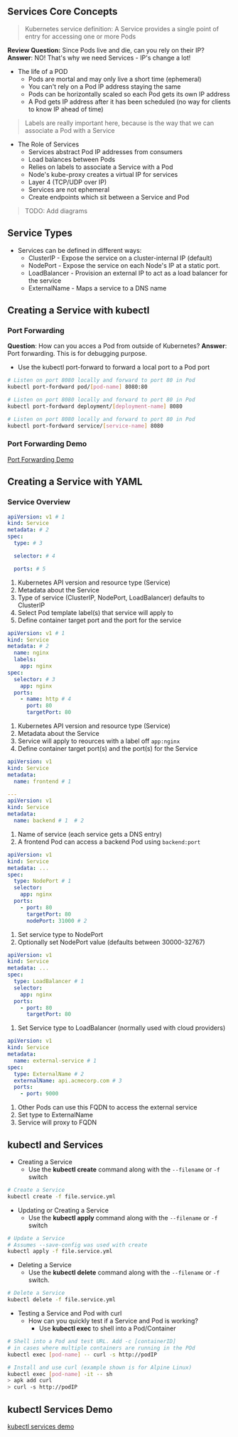 ## Services Core Concepts

> Kubernetes service definition: A Service provides a single point of entry for accessing one or more Pods

**Review Question:** Since Pods live and die, can you rely on their IP?
**Answer**: NO! That's why we need Services - IP's change a lot!

- The life of a POD
  - Pods are mortal and may only live a short time (ephemeral)
  - You can't rely on a Pod IP address staying the same
  - Pods can be horizontally scaled so each Pod gets its own IP address
  - A Pod gets IP address after it has been scheduled (no way for clients to know IP ahead of time)

> Labels are really important here, because is the way that we can associate a Pod with a Service

- The Role of Services
  - Services abstract Pod IP addresses from consumers
  - Load balances between Pods
  - Relies on labels to associate a Service with a Pod
  - Node's kube-proxy creates a virtual IP for services
  - Layer 4 (TCP/UDP over IP)
  - Services are not ephemeral
  - Create endpoints which sit between a Service and Pod

> TODO: Add diagrams

## Service Types

- Services can be defined in different ways:
  - ClusterIP - Expose the service on a cluster-internal IP (default)
  - NodePort - Expose the service on each Node's IP at a static port.
  - LoadBalancer - Provision an external IP to act as a load balancer for the service
  - ExternalName - Maps a service to a DNS name

## Creating a Service with kubectl

### Port Forwarding

**Question**: How can you acces a Pod from outside of Kubernetes?
**Answer**: Port forwarding. This is for debugging purpose.

- Use the kubectl port-forward to forward a local port to a Pod port

```bash
# Listen on port 8080 locally and forward to port 80 in Pod
kubectl port-fordward pod/[pod-name] 8080:80
```

```bash
# Listen on port 8080 locally and forward to port 80 in Pod
kubectl port-fordward deployment/[deployment-name] 8080
```

```bash
# Listen on port 8080 locally and forward to port 80 in Pod
kubectl port-fordward service/[service-name] 8080
```

### Port Forwarding Demo

[Port Forwarding Demo](01-port-forwarding-demo/readme.md)

## Creating a Service with YAML

### Service Overview

```yaml
apiVersion: v1 # 1
kind: Service
metadata: # 2
spec:
  type: # 3

  selector: # 4

  ports: # 5
```

1. Kubernetes API version and resource type (Service)
2. Metadata about the Service
3. Type of service (ClusterIP, NodePort, LoadBalancer) defaults to ClusterIP
4. Select Pod template label(s) that service will apply to
5. Define container target port and the port for the service

```yaml
apiVersion: v1 # 1
kind: Service
metadata: # 2
  name: nginx
  labels:
    app: nginx
spec:
  selector: # 3
    app: nginx
  ports:
    - name: http # 4
      port: 80
      targetPort: 80
```

1. Kubernetes API version and resource type (Service)
2. Metadata about the Service
3. Service will apply to reources with a label off `app:nginx`
4. Define container target port(s) and the port(s) for the Service

```yaml
apiVersion: v1
kind: Service
metadata:
  name: frontend # 1

---
apiVersion: v1
kind: Service
metadata:
  name: backend # 1  # 2
```

1. Name of service (each service gets a DNS entry)
2. A frontend Pod can access a backend Pod using `backend:port`

```yaml
apiVersion: v1
kind: Service
metadata: ...
spec:
  type: NodePort # 1
  selector:
    app: nginx
  ports:
    - port: 80
      targetPort: 80
      nodePort: 31000 # 2
```

1. Set service type to NodePort
2. Optionally set NodePort value (defaults between 30000-32767)

```yaml
apiVersion: v1
kind: Service
metadata: ...
spec:
  type: LoadBalancer # 1
  selector:
    app: nginx
  ports:
    - port: 80
      targetPort: 80
```

1. Set Service type to LoadBalancer (normally used with cloud providers)

```yaml
apiVersion: v1
kind: Service
metadata:
  name: external-service # 1
spec:
  type: ExternalName # 2
  externalName: api.acmecorp.com # 3
  ports:
    - port: 9000
```

1. Other Pods can use this FQDN to access the external service
2. Set type to ExternalName
3. Service will proxy to FQDN

## kubectl and Services

- Creating a Service
  - Use the **kubectl create** command along with the `--filename` or `-f` switch

```bash
# Create a Service
kubectl create -f file.service.yml
```

- Updating or Creating a Service
  - Use the **kubectl apply** command along with the `--filename` or `-f` switch

```bash
# Update a Service
# Assumes --save-config was used with create
kubectl apply -f file.service.yml
```

- Deleting a Service
  - Use the **kubectl delete** command along with the `--filename` or `-f` switch.

```bash
# Delete a Service
kubectl delete -f file.service.yml
```

- Testing a Service and Pod with curl
  - How can you quickly test if a Service and Pod is working?
    - Use **kubectl exec** to shell into a Pod/Container

```bash
# Shell into a Pod and test URL. Add -c [containerID]
# in cases where multiple containers are running in the POd
kubectl exec [pod-name] -- curl -s http://podIP
```

```bash
# Install and use curl (example shown is for Alpine Linux)
kubectl exec [pod-name] -it -- sh
> apk add curl
> curl -s http://podIP
```

## kubectl Services Demo

[kubectl services demo](02-kubectl-services-demo/readme.md)
